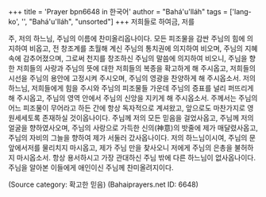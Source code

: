 +++
title = 'Prayer bpn6648 in 한국어'
author = "Bahá'u'lláh"
tags = ['lang-ko', '', "Bahá'u'lláh", "unsorted"]
+++
저희들로 하여금, 저를

주, 저의 하느님, 주님의 이름에 찬미올리옵나이다. 모든 피조물을 감싼 주님의 힘에 의지하여 비옵고, 전 창조계를 초월해 계신 주님의 통치권에 의지하여 비오며, 주님의 지혜 속에 감추어졌으며, 그로써 천지를 창조하신 주님의 말씀에 의지하여 비오니, 주님을 향한 저희들의 사랑과 주님의 뜻에 대한 저희들의 복종을 확고하게 해 주시옵고, 저희들의 시선을 주님의 용안에 고정시켜 주시오며, 주님의 영광을 찬양하게 해 주시옵소서. 저의 하느님, 저희들에게 힘을 주시와 주님의 피조물들 가운데 주님의 증표를 널리 퍼뜨리게 해 주시옵고, 주님의 영역 안에서 주님의 신앙을 지키게 해 주시옵소서. 주께서는 주님의 어느 피조물이 무어라고 하든 간에 항상 독자적으로 계셔왔고, 앞으로도 마찬가지로 영원세세토록 존재하실 것이옵나이다.
주님께 저의 모든 믿음을 걸었사옵고, 주님께 저의 얼굴을 향하였사오며, 주님의 사랑으로 가득한 신의(神意)의 밧줄에 제가 매달렸사옵고, 주님의 자비의 그늘을 향하여 제가 서둘러 갔사옵나이다. 저의 하느님이시여, 주님의 문 앞에서저를 물리치지 마시옵고, 제가 주님 만을 찾사오니 저에게 주님의 은총을 불허하지 마시옵소서. 항상 용서하시고 가장 관대하신 주님 밖에 다른 하느님이 없사옵나이다.
주님을 알아본 이들에게 애인이신 주님께 찬미올려지이다.

(Source category: 확고한 믿음)
(Bahaiprayers.net ID: 6648)
